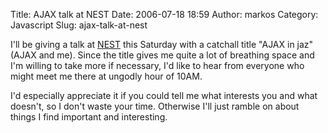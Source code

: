 Title: AJAX talk at NEST
Date: 2006-07-18 18:59
Author: markos
Category: Javascript
Slug: ajax-talk-at-nest

I'll be giving a talk at
[NEST](http://www.slo-tech.com/ostalo/nest2006/) this Saturday with a
catchall title "AJAX in jaz" (AJAX and me). Since the title gives me
quite a lot of breathing space and I'm willing to take more if
necessary, I'd like to hear from everyone who might meet me there at
ungodly hour of 10AM.

I'd especially appreciate it if you could tell me what interests you and
what doesn't, so I don't waste your time. Otherwise I'll just ramble on
about things I find important and interesting.

